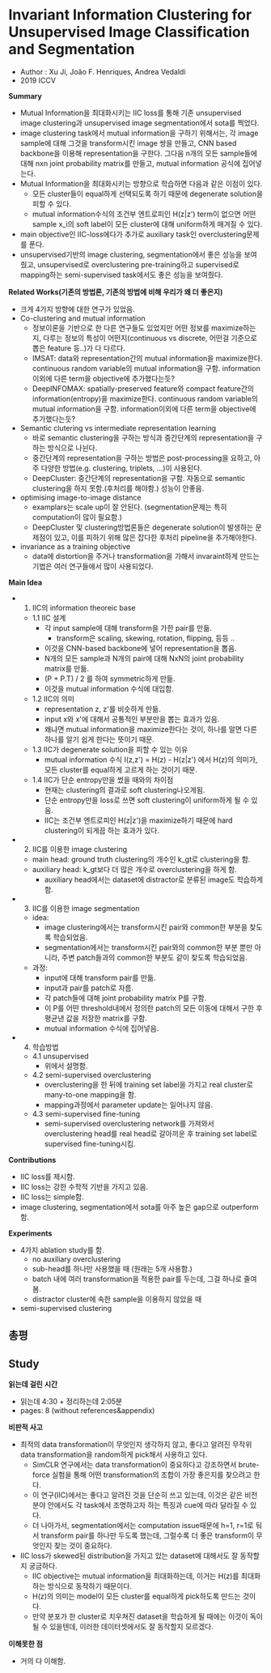# Invariant Information Clustering for Unsupervised Image Classification and Segmentation
- Author : Xu Ji, João F. Henriques, Andrea Vedaldi
- 2019 ICCV 

**Summary**
- Mutual Information을 최대화시키는 IIC loss를 통해 기존 unsupervised image clustering과 unsupervised image segmentation에서 sota를 찍었다.
- image clustering task에서 mutual information을 구하기 위해서는, 각 image sample에 대해 그것을 transform시킨 image 쌍을 만들고, CNN based backbone을 이용해 representation을 구한다. 그다음 n개의 모든 sample들에 대해 nxn joint probability matrix를 만들고, mutual information 공식에 집어넣는다.
- Mutual Information을 최대화시키는 방향으로 학습하면 다음과 같은 이점이 있다.
  - 모든 cluster들이 equal하게 선택되도록 하기 때문에 degenerate solution을 피할 수 있다.
  - mutual information수식의 조건부 엔트로피인 H(z|z') term이 없으면 어떤 sample x_i의 soft label이 모든 cluster에 대해 uniform하게 매겨질 수 있다.
- main objective인 IIC-loss에다가 추가로 auxiliary task인 overclustering문제를 푼다.
- unsupervised기반의 image clustering, segmentation에서 좋은 성능을 보여줬고, unsupervised로 overclustering pre-training하고 supervised로 mapping하는 semi-supervised task에서도 좋은 성능을 보여줬다.

**Related Works(기존의 방법론, 기존의 방법에 비해 우리가 왜 더 좋은지)**
- 크게 4가지 방향에 대한 연구가 있었음.
- Co-clustering and mutual information
  - 정보이론을 기반으로 한 다른 연구들도 있었지만 어떤 정보를 maximize하는지, 다루는 정보의 특성이 어떤지(continuous vs discrete, 어떤걸 기준으로 뽑은 feature 등..)가 다 다르다.
  - IMSAT: data와 representation간의 mutual information을 maximize한다. continuous random variable의 mutual information을 구함. information이외에 다른 term을 objective에 추가했다는듯?
  - DeepINFOMAX: spatially-preserved feature와 compact feature간의 information(entropy)을 maximize한다. continuous random variable의 mutual information을 구함. information이외에 다른 term을 objective에 추가했다는듯?
- Semantic clutering vs intermediate representation learning
  - 바로 semantic clustering을 구하는 방식과 중간단계의 representation을 구하는 방식으로 나뉜다.
  - 중간단계의 representation을 구하는 방법은 post-processing을 요하고, 아주 다양한 방법(e.g. clustering, triplets, ...)이 사용된다.
  - DeepCluster: 중간단계의 representation을 구함. 자동으로 semantic clustering을 하지 못함.(후처리를 해야함.) 성능이 안좋음.
- optimising image-to-image distance
  - examplars는 scale up이 잘 안된다. (segmentation문제는 특히 computation이 많이 필요함.)
  - DeepCluster 및 clustering방법론들은 degenerate solution이 발생하는 문제점이 있고, 이를 피하기 위해 많은 잡다한 후처리 pipeline을 추가해야한다.
- invariance as a training objective
  - data에 distortion을 주거나 transformation을 가해서 invaraint하게 만드는 기법은 여러 연구들에서 많이 사용되었다.

**Main Idea**
- 1. IIC의 information theoreic base 
  - 1.1 IIC 설계
    - 각 input sample에 대해 transform을 가한 pair를 만듦.
      - transform은 scaling, skewing, rotation, flipping, 등등 ..
    - 이것을 CNN-based backbone에 넣어 representation을 뽑음.
    - N개의 모든 sample과 N개의 pair에 대해 NxN의 joint probability matrix를 만듦.
    - (P + P.T) / 2 를 하여 symmetric하게 만듦.
    - 이것을 mutual information 수식에 대입함.
  - 1.2 IIC의 의미
    - representation z, z'를 비슷하게 만듦.
    - input x와 x'에 대해서 공통적인 부분만을 뽑는 효과가 있음.
    - 왜냐면 mutual information을 maximize한다는 것이, 하나를 알면 다른 하나를 알기 쉽게 한다는 뜻이기 때문.
  - 1.3 IIC가 degenerate solution을 피할 수 있는 이유
    - mutual information 수식 I(z,z') = H(z) - H(z|z') 에서 H(z)의 의미가, 모든 cluster를 equal하게 고르게 하는 것이기 때문.
  - 1.4 IIC가 단순 entropy만을 썼을 때와의 차이점
    - 현재는 clustering의 결과로 soft clustering나오게됨.
    - 단순 entropy만을 loss로 쓰면 soft clustering이 uniform하게 될 수 있음.
    - IIC는 조건부 엔트로피인 H(z|z')을 maximize하기 때문에 hard clustering이 되게끔 하는 효과가 있다.
- 2. IIC를 이용한 image clustering
  - main head: ground truth clustering의 개수인 k_gt로 clustering을 함.
  - auxiliary head: k_gt보다 더 많은 개수로 overclustering을 하게 함.
    - auxiliary head에서는 dataset에 distractor로 분류된 image도 학습하게함.
- 3. IIC를 이용한 image segmentation
  - idea: 
    - image clustering에서는 transform시킨 pair와 common한 부분을 찾도록 학습되었음. 
    - segmentation에서는 transform시킨 pair와의 common한 부분 뿐만 아니라, 주변 patch들과의 common한 부분도 같이 찾도록 학습되었음.
  - 과정:
    - input에 대해 transform pair를 만듦.
    - input과 pair를 patch로 자름.
    - 각 patch들에 대해 joint probability matrix P를 구함.
    - 이 P를 어떤 threshold내에서 정의한 patch의 모든 이동에 대해서 구한 후 평균낸 값을 저장한 matrix를 구함.
    - mutual information 수식에 집어넣음.
- 4. 학습방법
  - 4.1 unsupervised
    - 위에서 설명함.
  - 4.2 semi-supervised overclustering
    - overclustering을 한 뒤에 training set label을 가지고 real cluster로 many-to-one mapping을 함.
    - mapping과정에서 parameter update는 일어나지 않음.
  - 4.3 semi-supervised fine-tuning
    - semi-supervised overclustering network를 가져와서 overclustering head를 real head로 갈아끼운 후 training set label로 supervised fine-tuning시킴.

**Contributions**
- IIC loss를 제시함.
- IIC loss는 강한 수학적 기반을 가지고 있음.
- IIC loss는 simple함.
- image clustering, segmentation에서 sota를 아주 높은 gap으로 outperform함.

**Experiments**
- 4가지 ablation study를 함. 
  - no auxiliary overclustering
  - sub-head를 하나만 사용했을 때 (원래는 5개 사용함.)
  - batch 내에 여러 transformation을 적용한 pair를 두는데, 그걸 하나로 줄여봄.
  - distractor cluster에 속한 sample을 이용하지 않았을 때
- semi-supervised clustering

**총평**
- 

## Study

**읽는데 걸린 시간**
- 읽는데 4:30 + 정리하는데 2:05분
- pages: 8 (without references&appendix)

**비판적 사고**
- 최적의 data transformation이 무엇인지 생각하지 않고, 좋다고 알려진 무작위 data transformation을 random하게 pick해서 사용하고 있다. 
  - SimCLR 연구에서는 data transformation이 중요하다고 강조하면서 brute-force 실험을 통해 어떤 transformation의 조합이 가장 좋은지를 찾으려고 한다.
  - 이 연구(IIC)에서는 좋다고 알려진 것을 단순히 쓰고 있는데, 이것은 같은 비전 분야 안에서도 각 task에서 조명하고자 하는 특징과 cue에 따라 달라질 수 있다.
  - 더 나아가서, segmentation에서는 computation issue때문에 h=1, r=1로 둬서 transform pair를 하나만 두도록 했는데, 그럴수록 더 좋은 transform이 무엇인지 찾는 것이 중요하다.
- IIC loss가 skewed된 distribution을 가지고 있는 dataset에 대해서도 잘 동작할지 궁금하다.
  - IIC objective는 mutual information을 최대화하는데, 이거는 H(z)를 최대화하는 방식으로 동작하기 때문이다. 
  - H(z)의 의미는 model이 모든 cluster를 equal하게 pick하도록 만드는 것이다.
  - 만약 분포가 한 cluster로 치우쳐진 dataset을 학습하게 될 때에는 이것이 독이 될 수 있을텐데, 이러한 데이터셋에서도 잘 동작할지 모르겠다.

**이해못한 점**
- 거의 다 이해함.
